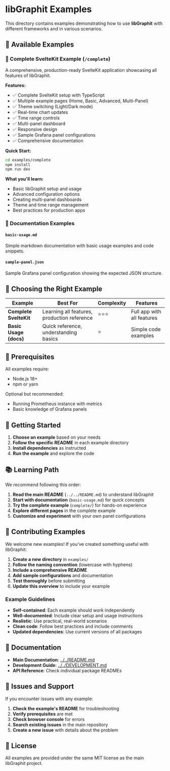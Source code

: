 # libGraphit Examples

This directory contains examples demonstrating how to use **libGraphit** with different frameworks and in various scenarios.

## 📁 Available Examples

### 🚀 Complete SvelteKit Example (`/complete`)

A comprehensive, production-ready SvelteKit application showcasing all features of libGraphit.

**Features:**
- ✅ Complete SvelteKit setup with TypeScript
- ✅ Multiple example pages (Home, Basic, Advanced, Multi-Panel)
- ✅ Theme switching (Light/Dark mode)
- ✅ Real-time chart updates
- ✅ Time range controls
- ✅ Multi-panel dashboard
- ✅ Responsive design
- ✅ Sample Grafana panel configurations
- ✅ Comprehensive documentation

**Quick Start:**
```bash
cd examples/complete
npm install
npm run dev
```

**What you'll learn:**
- Basic libGraphit setup and usage
- Advanced configuration options
- Creating multi-panel dashboards
- Theme and time range management
- Best practices for production apps

### 📄 Documentation Examples

#### `basic-usage.md`
Simple markdown documentation with basic usage examples and code snippets.

#### `sample-panel.json`
Sample Grafana panel configuration showing the expected JSON structure.

## 🎯 Choosing the Right Example

| Example | Best For | Complexity | Features |
|---------|----------|------------|----------|
| **Complete SvelteKit** | Learning all features, production reference | ⭐⭐⭐ | Full app with all features |
| **Basic Usage (docs)** | Quick reference, understanding basics | ⭐ | Simple code examples |

## 🔧 Prerequisites

All examples require:
- Node.js 18+
- npm or yarn

Optional but recommended:
- Running Prometheus instance with metrics
- Basic knowledge of Grafana panels

## 🚀 Getting Started

1. **Choose an example** based on your needs
2. **Follow the specific README** in each example directory
3. **Install dependencies** as instructed
4. **Run the example** and explore the code

## 📚 Learning Path

We recommend following this order:

1. **Read the main README** (`../../README.md`) to understand libGraphit
2. **Start with documentation** (`basic-usage.md`) for quick concepts
3. **Try the complete example** (`complete/`) for hands-on experience
4. **Explore different pages** in the complete example
5. **Customize and experiment** with your own panel configurations

## 🤝 Contributing Examples

We welcome new examples! If you've created something useful with libGraphit:

1. **Create a new directory** in `examples/`
2. **Follow the naming convention** (lowercase with hyphens)
3. **Include a comprehensive README**
4. **Add sample configurations** and documentation
5. **Test thoroughly** before submitting
6. **Update this overview** to include your example

### Example Guidelines

- **Self-contained**: Each example should work independently
- **Well-documented**: Include clear setup and usage instructions
- **Realistic**: Use practical, real-world scenarios
- **Clean code**: Follow best practices and include comments
- **Updated dependencies**: Use current versions of all packages

## 📖 Documentation

- **Main Documentation**: [../../README.md](../../README.md)
- **Development Guide**: [../../DEVELOPMENT.md](../../DEVELOPMENT.md)
- **API Reference**: Check individual package READMEs

## 🐛 Issues and Support

If you encounter issues with any example:

1. **Check the example's README** for troubleshooting
2. **Verify prerequisites** are met
3. **Check browser console** for errors
4. **Search existing issues** in the main repository
5. **Create a new issue** with details about the problem

## 📄 License

All examples are provided under the same MIT license as the main libGraphit project.